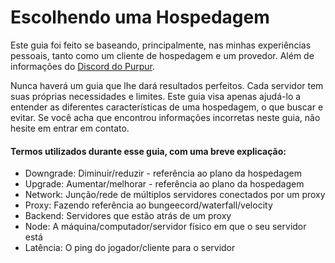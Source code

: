 # Escolhendo uma Hospedagem

Este guia foi feito se baseando, principalmente, nas minhas experiências pessoais, tanto como um cliente de hospedagem e um provedor. Além de informações do [Discord do Purpur](https://purpurmc.org/).

Nunca haverá um guia que lhe dará resultados perfeitos. Cada servidor tem suas próprias necessidades e limites. Este guia visa apenas ajudá-lo a entender as diferentes características de uma hospedagem, o que buscar e evitar. Se você acha que encontrou informações incorretas neste guia, não hesite em entrar em contato.

#### Termos utilizados durante esse guia, com uma breve explicação:

* Downgrade: Diminuir/reduzir - referência ao plano da hospedagem
* Upgrade: Aumentar/melhorar - referência ao plano da hospedagem
* Network: Junção/rede de múltiplos servidores conectados por um proxy
* Proxy: Fazendo referência ao bungeecord/waterfall/velocity
* Backend: Servidores que estão atrás de um proxy
* Node: A máquina/computador/servidor físico em que o seu servidor está
* Latência: O ping do jogador/cliente para o servidor

